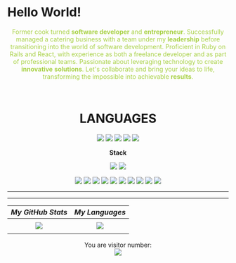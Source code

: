 # <h1> Hello World! </h1>

<div align='center' style="color:#A8D145" class='profile__container'>
<p>Former cook turned <strong>software developer</strong> and <strong>entrepreneur</strong>. Successfully managed a catering business with a team under my <strong>leadership</strong> before transitioning into the world of software development. Proficient in Ruby on Rails and React, with experience as both a freelance developer and as part of professional teams. Passionate about leveraging technology to create <strong>innovative</strong> <strong>solutions</strong>. Let's collaborate and bring your ideas to life, transforming the impossible into achievable <strong>results</strong>.</p>
</div>

<br>

<div align='center'>

# LANGUAGES

</div>

<div align='center' class='shields__container'>

![](https://img.shields.io/badge/Linux-informational?style=flat&logo=linux&logoColor=grey&color=A8D145)
![](https://img.shields.io/badge/Ruby-informational?style=flat&logo=ruby&logoColor=grey&color=A8D145)
![](https://img.shields.io/badge/Javascript-informational?style=flat&logo=javascript&logoColor=grey&color=A8D145)
![](https://img.shields.io/badge/CSS3-informational?style=flat&logo=css3&logoColor=grey&color=A8D145)
![](https://img.shields.io/badge/Html5-informational?style=flat&logo=html5&logoColor=grey&color=A8D145)



</div>

<div align='center'>

**Stack**

</div>

<div align='center' class='shields__container'>

![](https://img.shields.io/badge/Rails-informational?style=flat&logo=ruby-on-rails&logoColor=grey&color=A8D145)
![](https://img.shields.io/badge/Bootstrap-informational?style=flat&logo=bootstrap&logoColor=grey&color=A8D145)

![](https://img.shields.io/badge/React-informational?style=flat&logo=react&logoColor=grey&color=A8D145)
![](https://img.shields.io/badge/SQLite-informational?style=flat&logo=sqlite&logoColor=grey&color=A8D145)
![](https://img.shields.io/badge/PostgreSQL-informational?style=flat&logo=postgresql&logoColor=grey&color=A8D145)
![](https://img.shields.io/badge/Docker-informational?style=flat&logo=docker&logoColor=grey&color=A8D145)
![](https://img.shields.io/badge/Heroku-informational?style=flat&logo=heroku&logoColor=grey&color=A8D145)
![](https://img.shields.io/badge/AWS-informational?style=flat&logo=aws&logoColor=grey&color=A8D145)
![](https://img.shields.io/badge/Sass-informational?style=flat&logo=sass&logoColor=grey&color=A8D145)
![](https://img.shields.io/badge/Git-informational?style=flat&logo=git&logoColor=grey&color=A8D145)
![](https://img.shields.io/badge/Github-informational?style=flat&logo=github&logoColor=grey&color=A8D145)
![](https://img.shields.io/badge/Postman-informational?style=flat&logo=postman&logoColor=grey&color=A8D145)


  
</div>

<div align='center'>

<div align='center'>


</div>



<div align='center'>

<hr>


</div>

<hr>


| _My GitHub Stats_ | _My Languages_ |
| :---------------: | :------------: |
| <a href="https://github.com/anuraghazra/github-readme-stats">
<img src="https://github-readme-stats.vercel.app/api?username=Wusinho&show_icons=true&theme=merko"></a>| <a href="https://github.com/anuraghazra/github-readme-stats"><img src="https://github-readme-stats.vercel.app/api/top-langs/?username=Wusinho&langs_count=10&theme=merko&layout=compact">
</a> |



<p align="center"> 
  You are visitor number: <br>
  <img src="https://profile-counter.glitch.me/wusinho/count.svg" />
</p>
